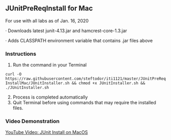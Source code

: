 ## JUnitPreReqInstall for Mac

For use with all labs as of Jan. 16, 2020

·  Downloads latest junit-4.13.jar and hamcrest-core-1.3.jar

·   Adds CLASSPATH environment variable that contains .jar files above

### Instructions

1.  Run the command in your Terminal

`curl -O https://raw.githubusercontent.com/steftodor/iti1121/master/JUnitPreReqInstallMac/JUnitInstaller.sh && chmod +x JUnitInstaller.sh && ./JUnitInstaller.sh`

2.   Process is completed automatically
3.   Quit Terminal before using commands that may require the installed files.   
### Video Demonstration

[YouTube Video: JUnit Install on MacOS](http://www.youtube.com/watch?v=RX8NSHJieds "JUnit Install on MacOS")
